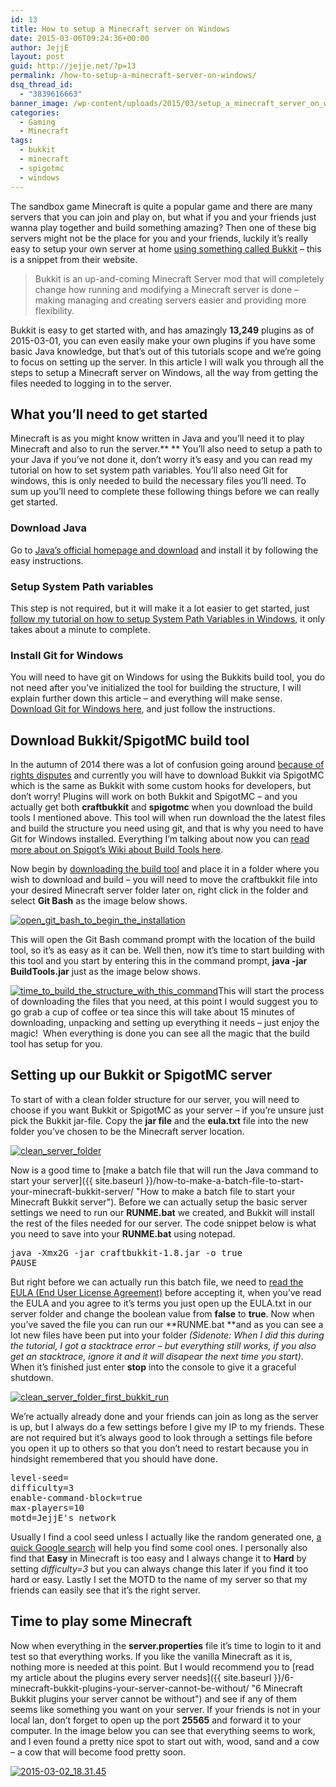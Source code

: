 ```yaml
---
id: 13
title: How to setup a Minecraft server on Windows
date: 2015-03-06T09:24:36+00:00
author: JejjE
layout: post
guid: http://jejje.net/?p=13
permalink: /how-to-setup-a-minecraft-server-on-windows/
dsq_thread_id:
  - "3839616663"
banner_image: /wp-content/uploads/2015/03/setup_a_minecraft_server_on_windows.png
categories:
  - Gaming
  - Minecraft
tags:
  - bukkit
  - minecraft
  - spigotmc
  - windows
---
```

The sandbox game Minecraft is quite a popular game and there are many servers that you can join and play on, but what if you and your friends just wanna play together and build something amazing? Then one of these big servers might not be the place for you and your friends, luckily it&#8217;s really easy to setup your own server at home <a title="Bukkit Official homepage" href="http://bukkit.org" target="_blank" rel="nofollow">using something called Bukkit</a> &#8211; this is a snippet from their website.
<!--more-->
> Bukkit is an up-and-coming Minecraft Server mod that will completely change how running and modifying a Minecraft server is done &#8211; making managing and creating servers easier and providing more flexibility.

Bukkit is easy to get started with, and has amazingly **13,249** plugins as of  2015-03-01, you can even easily make your own plugins if you have some basic Java knowledge, but that&#8217;s out of this tutorials scope and we&#8217;re going to focus on setting up the server. In this article I will walk you through all the steps to setup a Minecraft server on Windows, all the way from getting the files needed to logging in to the server.

## What you&#8217;ll need to get started

Minecraft is as you might know written in Java and you&#8217;ll need it to play Minecraft and also to run the server.** ** You&#8217;ll also need to setup a path to your Java if you&#8217;ve not done it, don&#8217;t worry it&#8217;s easy and you can read my tutorial on how to set system path variables. You&#8217;ll also need Git for windows, this is only needed to build the necessary files you&#8217;ll need. To sum up you&#8217;ll need to complete these following things before we can really get started.

### Download Java

Go to <a title="Download Java" href="https://java.com/en/download/" target="_blank" rel="nofollow">Java&#8217;s official homepage and download</a> and install it by following the easy instructions.

### Setup System Path variables

This step is not required, but it will make it a lot easier to get started, just <a title="Set system path variable in Windows" href="http://jejje.net/set-system-path-variable-in-windows/" target="_blank">follow my tutorial on how to setup System Path Variables in Windows</a>, it only takes about a minute to complete.

### Install Git for Windows

You will need to have git on Windows for using the Bukkits build tool, you do not need after you&#8217;ve initialized the tool for building the structure, I will explain further down this article &#8211; and everything will make sense. <a title="Download Git for Windows" href="http://msysgit.github.io/" target="_blank" rel="nofollow">Download Git for Windows here</a>, and just follow the instructions.

## Download Bukkit/SpigotMC build tool

In the autumn of 2014 there was a lot of confusion going around <a title="Bukkit DCMA - what's going on" href="https://bukkit.org/threads/bukkit-dmca-whats-going-on.309372/" target="_blank" rel="nofollow">because of rights disputes</a> and currently you will have to download Bukkit via SpigotMC which is the same as Bukkit with some custom hooks for developers, but don&#8217;t worry! Plugins will work on both Bukkit and SpigotMC &#8211; and you actually get both **craftbukkit** and **spigotmc** when you download the build tools I mentioned above. This tool will when run download the the latest files and build the structure you need using git, and that is why you need to have Git for Windows installed. Everything I&#8217;m talking about now you can <a title="Read more about Spigots Build Tool" href="http://www.spigotmc.org/wiki/buildtools/" target="_blank" rel="nofollow">read more about on Spigot&#8217;s Wiki about Build Tools here</a>.

Now begin by <a title="Download the latest BuildTool for Bukkit/Spigot" href="https://hub.spigotmc.org/jenkins/job/BuildTools/lastSuccessfulBuild/artifact/target/BuildTools.jar" target="_blank" rel="nofollow">downloading the build tool</a> and place it in a folder where you wish to download and build &#8211; you will need to move the craftbukkit file into your desired Minecraft server folder later on, right click in the folder and select **Git Bash** as the image below shows.

[<img class="aligncenter size-full wp-image-69" src="https://i0.wp.com/jejje.net/wp-content/uploads/2015/03/open_git_bash_to_begin_the_installation.png?resize=763%2C692" alt="open_git_bash_to_begin_the_installation" srcset="https://i1.wp.com/jejje.net/wp-content/uploads/2015/03/open_git_bash_to_begin_the_installation.png?w=763 763w, https://i0.wp.com/jejje.net/wp-content/uploads/2015/03/open_git_bash_to_begin_the_installation.png?resize=300%2C272 300w" sizes="(max-width: 763px) 100vw, 763px" data-recalc-dims="1" />](https://i1.wp.com/jejje.net/wp-content/uploads/2015/03/open_git_bash_to_begin_the_installation.png)

This will open the Git Bash command prompt with the location of the build tool, so it&#8217;s as easy as it can be. Well then, now it&#8217;s time to start building with this tool and you start by entering this in the command prompt, **java -jar BuildTools.jar** just as the image below shows.

[<img class="aligncenter size-full wp-image-70" src="https://i1.wp.com/jejje.net/wp-content/uploads/2015/03/time_to_build_the_structure_with_this_command.png?resize=677%2C343" alt="time_to_build_the_structure_with_this_command" srcset="https://i2.wp.com/jejje.net/wp-content/uploads/2015/03/time_to_build_the_structure_with_this_command.png?w=677 677w, https://i1.wp.com/jejje.net/wp-content/uploads/2015/03/time_to_build_the_structure_with_this_command.png?resize=300%2C152 300w" sizes="(max-width: 677px) 100vw, 677px" data-recalc-dims="1" />](https://i2.wp.com/jejje.net/wp-content/uploads/2015/03/time_to_build_the_structure_with_this_command.png)This will start the process of downloading the files that you need, at this point I would suggest you to go grab a cup of coffee or tea since this will take about 15 minutes of downloading, unpacking and setting up everything it needs &#8211; just enjoy the magic!  When everything is done you can see all the magic that the build tool has setup for you.

## Setting up our Bukkit or SpigotMC server

To start of with a clean folder structure for our server, you will need to choose if you want Bukkit or SpigotMC as your server &#8211; if you&#8217;re unsure just pick the Bukkit jar-file. Copy the **jar file** and the **eula.txt** file into the new folder you&#8217;ve chosen to be the Minecraft server location.

[<img class="aligncenter size-full wp-image-76" src="https://i0.wp.com/jejje.net/wp-content/uploads/2015/03/clean_server_folder.png?resize=767%2C428" alt="clean_server_folder" srcset="https://i0.wp.com/jejje.net/wp-content/uploads/2015/03/clean_server_folder.png?w=767 767w, https://i2.wp.com/jejje.net/wp-content/uploads/2015/03/clean_server_folder.png?resize=300%2C167 300w" sizes="(max-width: 767px) 100vw, 767px" data-recalc-dims="1" />](https://i2.wp.com/jejje.net/wp-content/uploads/2015/03/clean_server_folder.png)

Now is a good time to [make a batch file that will run the Java command to start your server]({{ site.baseurl }}/how-to-make-a-batch-file-to-start-your-minecraft-bukkit-server/ "How to make a batch file to start your Minecraft Bukkit server"). Before we can actually setup the basic server settings we need to run our **RUNME.bat** we created, and Bukkit will install the rest of the files needed for our server. The code snippet below is what you need to save into your **RUNME.bat** using notepad.

<pre>java -Xmx2G -jar craftbukkit-1.8.jar -o true
PAUSE
</pre>

But right before we can actually run this batch file, we need to <a title="Read the Minecraft EULA" href="https://account.mojang.com/documents/minecraft_eula" target="_blank" rel="nofollow">read the EULA (End User License Agreement)</a> before accepting it, when you&#8217;ve read the EULA and you agree to it&#8217;s terms you just open up the EULA.txt in our server folder and change the boolean value from **false** to **true**. Now when you&#8217;ve saved the file you can run our **RUNME.bat **and as you can see a lot new files have been put into your folder _(Sidenote: When I did this during the tutorial, I got a stacktrace error &#8211; but everything still works, if you also get an stacktrace, ignore it and it will disapear the next time you start)_. When it&#8217;s finished just enter **stop** into the console to give it a graceful shutdown.

[<img class="aligncenter size-full wp-image-78" src="https://i2.wp.com/jejje.net/wp-content/uploads/2015/03/clean_server_folder_first_bukkit_run.png?resize=767%2C563" alt="clean_server_folder_first_bukkit_run" srcset="https://i0.wp.com/jejje.net/wp-content/uploads/2015/03/clean_server_folder_first_bukkit_run.png?w=767 767w, https://i2.wp.com/jejje.net/wp-content/uploads/2015/03/clean_server_folder_first_bukkit_run.png?resize=300%2C220 300w" sizes="(max-width: 767px) 100vw, 767px" data-recalc-dims="1" />](https://i1.wp.com/jejje.net/wp-content/uploads/2015/03/clean_server_folder_first_bukkit_run.png)

We&#8217;re actually already done and your friends can join as long as the server is up, but I always do a few settings before I give my IP to my friends. These are not required but it&#8217;s always good to look through a settings file before you open it up to others so that you don&#8217;t need to restart because you in hindsight remembered that you should have done.

<pre>level-seed=<some cool seed>
difficulty=3
enable-command-block=true
max-players=10
motd=JejjE's network
</pre>

Usually I find a cool seed unless I actually like the random generated one, <a title="Google Minecraft seeds" href="https://www.google.se/?q=minecraft+seed" target="_blank" rel="nofollow">a quick Google search</a> will help you find some cool ones. I personally also find that **Easy** in Minecraft is too easy and I always change it to **Hard** by setting _difficulty=3_ but you can always change this later if you find it too hard or easy. Lastly I set the MOTD to the name of my server so that my friends can easily see that it&#8217;s the right server.

## Time to play some Minecraft

Now when everything in the **server.properties** file it&#8217;s time to login to it and test so that everything works. If you like the vanilla Minecraft as it is, nothing more is needed at this point. But I would recommend you to [read my article about the plugins every server needs]({{ site.baseurl }}/6-minecraft-bukkit-plugins-your-server-cannot-be-without/ "6 Minecraft Bukkit plugins your server cannot be without") and see if any of them seems like something you want on your server. If your friends is not in your local lan, don&#8217;t forget to open up the port **25565** and forward it to your computer. In the image below you can see that everything seems to work, and I even found a pretty nice spot to start out with, wood, sand and a cow &#8211; a cow that will become food pretty soon.

[<img class="aligncenter size-full wp-image-81" src="https://i1.wp.com/jejje.net/wp-content/uploads/2015/03/2015-03-02_18.31.45.png?resize=854%2C480" alt="2015-03-02_18.31.45" srcset="https://i2.wp.com/jejje.net/wp-content/uploads/2015/03/2015-03-02_18.31.45.png?w=854 854w, https://i2.wp.com/jejje.net/wp-content/uploads/2015/03/2015-03-02_18.31.45.png?resize=300%2C169 300w" sizes="(max-width: 854px) 100vw, 854px" data-recalc-dims="1" />](https://i0.wp.com/jejje.net/wp-content/uploads/2015/03/2015-03-02_18.31.45.png)

<div style="font-size:0px;height:0px;line-height:0px;margin:0;padding:0;clear:both">
</div>